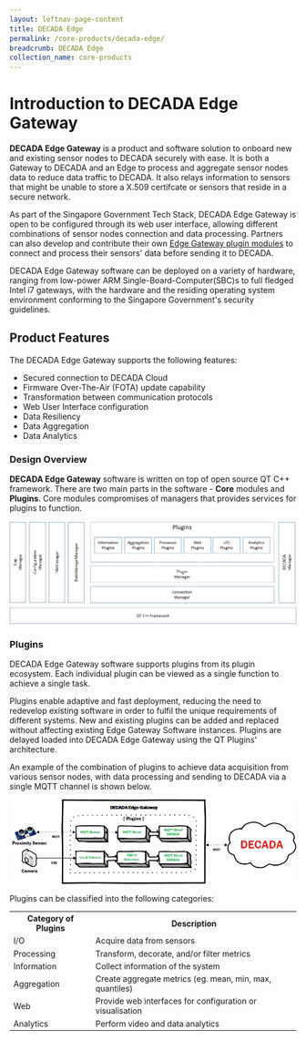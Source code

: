 ```yaml
---
layout: leftnav-page-content
title: DECADA Edge
permalink: /core-products/decada-edge/
breadcrumb: DECADA Edge
collection_name: core-products
---
```


# Introduction to DECADA Edge Gateway

**DECADA Edge Gateway** is a product and software solution to onboard new and existing sensor nodes to DECADA securely with ease. It is both a Gateway to DECADA and an Edge to process and aggregate sensor nodes data to reduce data traffic to DECADA. It also relays information to sensors that might be unable to store a X.509 certifcate or sensors that reside in a secure network.

As part of the Singapore Government Tech Stack, DECADA Edge Gateway is open to be configured through its web user interface, allowing different combinations of sensor nodes connection and data processing. Partners can also develop and contribute their own [Edge Gateway plugin modules](#DECADA-EDGE-Plugins) to connect and process their sensors' data before sending it to DECADA.

DECADA Edge Gateway software can be deployed on a variety of hardware, ranging from low-power ARM Single-Board-Computer(SBC)s to full fledged Intel i7 gateways, with the hardware and the residing operating system environment conforming to the Singapore Government's security guidelines.

<a id="DECADA-EDGE-Product-Features"></a>

## Product Features

The DECADA Edge Gateway supports the following features:

- Secured connection to DECADA Cloud
- Firmware Over-The-Air (FOTA) update capability
- Transformation between communication protocols
- Web User Interface configuration
- Data Resiliency
- Data Aggregation
- Data Analytics

<a id="DECADA-EDGE-Design-Overview"></a>

### Design Overview

**DECADA Edge Gateway** software is written on top of open source QT C++ framework. There are two main parts in the software - **Core** modules and **Plugins**. Core modules compromises of managers that provides services for plugins to function.

<img class="large" src="/images/decada-edge/design/decada-edge-design-overview.png" alt="DECADA Edge Design Overview">

<a id="DECADA-EDGE-Plugins"></a>

### Plugins

DECADA Edge Gateway software supports plugins from its plugin ecosystem. Each individual plugin can be viewed as a single function to achieve a single task.

Plugins enable adaptive and fast deployment, reducing the need to redevelop existing software in order to fulfil the unique requirements of different systems. New and existing plugins can be added and replaced without affecting existing Edge Gateway Software instances. Plugins are delayed loaded into DECADA Edge Gateway using the QT Plugins' architecture.

An example of the combination of plugins to achieve data acquisition from various sensor nodes, with data processing and sending to DECADA via a single MQTT channel is shown below.

<img class="large" src="/images/decada-edge/plugins/decada-edge-example.png" alt="DECADA Edge Plugin Example">

Plugins can be classified into the following categories:

<table>
  <tr>
    <th>Category of Plugins</th>
    <th>Description</th>
  </tr>
  <tr>
    <td>I/O</td>
    <td>Acquire data from sensors</td>
  </tr>
  <tr>
    <td>Processing</td>
    <td>Transform, decorate, and/or filter metrics</td>
  </tr>
  <tr>
    <td>Information</td>
    <td>Collect information of the system</td>
  </tr>
  <tr>
    <td>Aggregation</td>
    <td>Create aggregate metrics (eg. mean, min, max, quantiles)</td>
  </tr>
  <tr>
    <td>Web</td>
    <td>Provide web interfaces for configuration or visualisation</td>
  </tr>
  <tr>
    <td>Analytics</td>
    <td>Perform video and data analytics</td>
  </tr>
</table>
